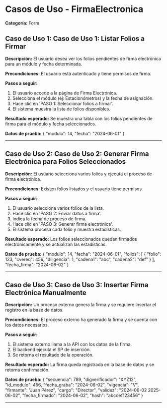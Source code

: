 # Casos de Uso - FirmaElectronica

**Categoría:** Form

## Caso de Uso 1: Caso de Uso 1: Listar Folios a Firmar

**Descripción:** El usuario desea ver los folios pendientes de firma electrónica para un módulo y fecha determinada.

**Precondiciones:**
El usuario está autenticado y tiene permisos de firma.

**Pasos a seguir:**
1. El usuario accede a la página de Firma Electrónica.
2. Selecciona el módulo (ej: Estacionómetros) y la fecha de asignación.
3. Hace clic en 'PASO 1: Seleccionar folios a firmar'.
4. El sistema muestra la lista de folios disponibles.

**Resultado esperado:**
Se muestra una tabla con los folios pendientes de firma para el módulo y fecha seleccionados.

**Datos de prueba:**
{ "modulo": 14, "fecha": "2024-06-01" }

---

## Caso de Uso 2: Caso de Uso 2: Generar Firma Electrónica para Folios Seleccionados

**Descripción:** El usuario selecciona varios folios y ejecuta el proceso de firma electrónica.

**Precondiciones:**
Existen folios listados y el usuario tiene permisos.

**Pasos a seguir:**
1. El usuario selecciona varios folios de la lista.
2. Hace clic en 'PASO 2: Enviar datos a firma'.
3. Indica la fecha de proceso de firma.
4. Hace clic en 'PASO 3: Generar firma electrónica'.
5. El sistema procesa cada folio y muestra estadísticas.

**Resultado esperado:**
Los folios seleccionados quedan firmados electrónicamente y se actualizan las estadísticas.

**Datos de prueba:**
{ "modulo": 14, "fecha": "2024-06-01", "folios": [ { "folio": 123, "cvereq": 456, "diligencia": 1, "cadena1": "abc", "cadena2": "def" } ], "fecha_firma": "2024-06-02" }

---

## Caso de Uso 3: Caso de Uso 3: Insertar Firma Electrónica Manualmente

**Descripción:** Un proceso externo genera la firma y se requiere insertar el registro en la base de datos.

**Precondiciones:**
El proceso externo ha generado la firma y se cuenta con los datos necesarios.

**Pasos a seguir:**
1. El sistema externo llama a la API con los datos de la firma.
2. El backend ejecuta el SP de inserción.
3. Se retorna el resultado de la operación.

**Resultado esperado:**
La firma queda registrada en la base de datos y se retorna confirmación.

**Datos de prueba:**
{ "secuencia": 789, "digverificador": "XYZ12", "id_modulo": 456, "fecha_graba": "2024-06-02", "vigencia": "V", "firmante": "Juan Pérez", "cargo": "Director", "validez": "2024-06-02 2025-06-02", "fecha_firmado": "2024-06-02", "hash": "abcdef123456" }

---

